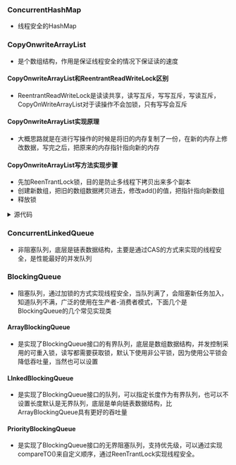 ### ConcurrentHashMap
- 线程安全的HashMap

### CopyOnwriteArrayList
- 是个数组结构，作用是保证线程安全的情况下保证读的速度

#### CopyOnwriteArrayList和ReentrantReadWriteLock区别
- ReentrantReadWriteLock是读读共享，读写互斥，写写互斥，写读互斥，CopyOnWriteArrayList对于读操作不会加锁，只有写写会互斥

#### CopyOnwriteArrayList实现原理
- 大概思路就是在进行写操作的时候是将旧的内存复制了一份，在新的内存上修改数据，写完之后，把原来的内存指针指向新的内存

#### CopyOnwriteArrayList写方法实现步骤
- 先加ReenTrantLock锁，目的是防止多线程下拷贝出来多个副本
- 创建新数组，把旧的数组数据拷贝进去，修改add()的值，把指针指向新数组
- 释放锁

<details>
  <summary>源代码</summary>
  
  ```java
    public boolean add(E e) {
        final ReentrantLock lock = this.lock;
        lock.lock();//加锁
        try {
            Object[] elements = getArray();
            int len = elements.length;
            Object[] newElements = Arrays.copyOf(elements, len + 1);//拷贝新数组
            newElements[len] = e;
            setArray(newElements);
            return true;
        } finally {
            lock.unlock();//释放锁
        }
    }
  ```
  
  </details>

### ConcurrentLinkedQueue
- 非阻塞队列，底层是链表数据结构，主要是通过CAS的方式来实现的线程安全，是性能最好的并发队列

### BlockingQueue
- 阻塞队列，通过加锁的方式实现线程安全，当队列满了，会阻塞新任务加入，知道队列不满，广泛的使用在生产者-消费者模式，下面几个是BlockingQueue的几个常见实现类

#### ArrayBlockingQueue
- 是实现了BlockingQueue接口的有界队列，底层是数组数据结构，并发控制采用的可重入锁，读写都需要获取锁，默认下使用非公平锁，因为使用公平锁会降低吞吐量，当然也可以设置

#### LInkedBlockingQueue
- 是实现了BlockingQueue接口的队列，可以指定长度作为有界队列，也可以不设置长度默认是无界队列，底层是单向链表数据结构，比ArrayBlockingQueue具有更好的吞吐量

#### PriorityBlockingQueue
- 是实现了BlockingQueue接口的无界阻塞队列，支持优先级，可以通过实现compareTO()来自定义顺序，通过ReenTrantLock实现线程安全。
